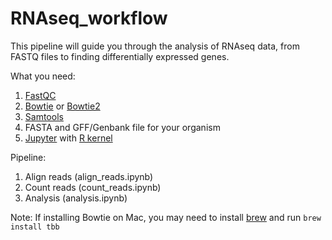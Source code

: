 # RNAseq_workflow
This pipeline will guide you through the analysis of RNAseq data, from FASTQ files to finding differentially expressed genes.

What you need:
1. [FastQC](http://www.bioinformatics.babraham.ac.uk/projects/fastqc/)
1. [Bowtie](http://bowtie-bio.sourceforge.net/index.shtml) or [Bowtie2](http://bowtie-bio.sourceforge.net/bowtie2/index.shtml)
1. [Samtools](http://www.htslib.org/)
1. FASTA and GFF/Genbank file for your organism
1. [Jupyter](http://jupyter.org/install.html) with [R kernel](https://irkernel.github.io/)

Pipeline:
1. Align reads (align_reads.ipynb)
2. Count reads (count_reads.ipynb)
3. Analysis (analysis.ipynb)

Note: If installing Bowtie on Mac, you may need to install [brew](https://brew.sh/) and run `brew install tbb`
